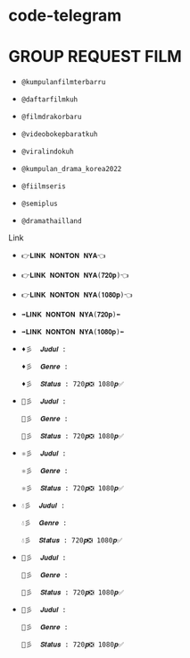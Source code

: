 # code-telegram
# GROUP REQUEST FILM
-  ```console  
   @kumpulanfilmterbarru
    ```
-  ```console  
   @daftarfilmkuh
    ```
-  ```console  
   @filmdrakorbaru
    ```
-  ```console  
   @videobokepbaratkuh
    ```
-  ```console  
   @viralindokuh
    ```
-  ```console  
   @kumpulan_drama_korea2022
    ```    
-  ```console  
   @fiilmseris
    ``` 
-  ```console  
   @semiplus
    ```
-  ```console  
   @dramathailland
    ```    
Link 

-  ```console  
   👉𝐋𝐈𝐍𝐊 𝐍𝐎𝐍𝐓𝐎𝐍 𝐍𝐘𝐀👈
    ```
-  ```console  
   👉𝐋𝐈𝐍𝐊 𝐍𝐎𝐍𝐓𝐎𝐍 𝐍𝐘𝐀(𝟕𝟐𝟎𝐩)👈
    ```
-  ```console  
   👉𝐋𝐈𝐍𝐊 𝐍𝐎𝐍𝐓𝐎𝐍 𝐍𝐘𝐀(𝟏𝟎𝟖𝟎𝐩)👈
    ```
-  ```console  
   ➡️𝐋𝐈𝐍𝐊 𝐍𝐎𝐍𝐓𝐎𝐍 𝐍𝐘𝐀(𝟕𝟐𝟎𝐩)⬅️
    ```
-  ```console  
   ➡️𝐋𝐈𝐍𝐊 𝐍𝐎𝐍𝐓𝐎𝐍 𝐍𝐘𝐀(𝟏𝟎𝟖𝟎𝐩)⬅️
    ```
-  ```console  
   ♦️彡  𝑱𝒖𝒅𝒖𝒍 :  

   ♦️彡  𝑮𝒆𝒏𝒓𝒆 : 

   ♦️彡  𝑺𝒕𝒂𝒕𝒖𝒔 : 720𝒑❎ 1080𝒑✅
    ```
-  ```console  
   🌟彡  𝑱𝒖𝒅𝒖𝒍 :  

   🌟彡  𝑮𝒆𝒏𝒓𝒆 : 

   🌟彡  𝑺𝒕𝒂𝒕𝒖𝒔 : 720𝒑❎ 1080𝒑✅
    ``` 
-  ```console  
   ⚛️彡  𝑱𝒖𝒅𝒖𝒍 :  

   ⚛️彡  𝑮𝒆𝒏𝒓𝒆 : 

   ⚛️彡  𝑺𝒕𝒂𝒕𝒖𝒔 : 720𝒑❎ 1080𝒑✅
    ``` 
-  ```console  
   💧彡  𝑱𝒖𝒅𝒖𝒍 :  

   💧彡  𝑮𝒆𝒏𝒓𝒆 : 

   💧彡  𝑺𝒕𝒂𝒕𝒖𝒔 : 720𝒑❎ 1080𝒑✅
    ``` 
-  ```console  
   💠彡  𝑱𝒖𝒅𝒖𝒍 :  

   💠彡  𝑮𝒆𝒏𝒓𝒆 : 

   💠彡  𝑺𝒕𝒂𝒕𝒖𝒔 : 720𝒑❎ 1080𝒑✅
    ``` 
-  ```console  
   💎彡  𝑱𝒖𝒅𝒖𝒍 :  

   💎彡  𝑮𝒆𝒏𝒓𝒆 : 

   💎彡  𝑺𝒕𝒂𝒕𝒖𝒔 : 720𝒑❎ 1080𝒑✅
    ```     
    
